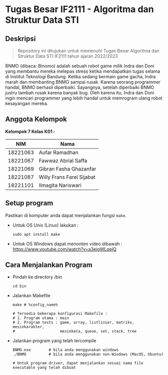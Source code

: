 # Tugas Besar IF2111 - Algoritma dan Struktur Data STI

## Deskripsi

> Repository ini ditujukan untuk memenuhi Tugas Besar Algoritma dan Struktur Data STI IF2111 tahun ajaran 2022/2023

BNMO (dibaca: Binomo) adalah sebuah robot game milik Indra dan Doni yang membantu mereka melepas stress ketika mendapatkan tugas selama di Institut Teknologi Bandung. Ketika sedang bermain game gacha, Indra marah dan membanting BNMO sampai rusak. Karena seorang programmer handal, BNMO berhasil diperbaiki. Sayangnya, setelah diperbaiki BNMO justru tambah rusak karena banyak bug. Oleh karena itu, Indra dan Doni ingin mencari programmer yang lebih handal untuk memrogram ulang robot kesayangan mereka.

## Anggota Kelompok

**Kelompok 7 Kelas K01 :**

| NIM          | Nama                       |
| ---          | ---                        |
| 18221063     | Aufar Ramadhan             |
| 18221067     | Fawwaz Abrial Saffa        |
| 18221069     | Gibran Fasha Ghazanfar     |
| 18221087     | Willy Frans Farel Sijabat  |
| 18221101     | Ilmagita Nariswari         |

## Setup program
Pastikan di komputer anda dapat menjalankan fungsi ```make```.  
- Untuk OS Unix (Linux) lakukan :
    ```
    sudo apt install make
    ```

- Untuk OS Windows dapat menonton video dibawah :
https://www.youtube.com/watch?v=a3ejgWLqelQ

## Cara Menjalankan Program
- Pindah ke directory /bin
    ``` 
    cd bin
    ```
- Jalankan Makefile
    ```
    make # %config_name%

    # Tersedia beberapa konfigurasi Makefile :
    # 1. Program utama : main
    # 2. Program tests : game, array, listlinier, matriks, mesinkarakter, 
    #                    mesinkata, queue, set, stack, tree 
    ```
    
- Jalankan program yang telah tercompile
    ``` 
    BNMO.exe        # bila anda menggunakan windows 
    ./BNMO          # bila anda menggunakan non-Windows (MacOS, Ubuntu)  

    # Untuk program driver, dapat menjalankan sesuai nama file executable yang telah dibuat
    ```